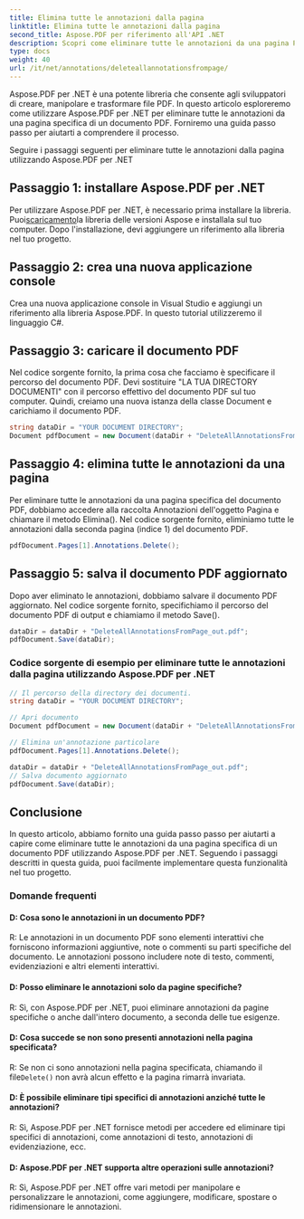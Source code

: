 ```yaml
---
title: Elimina tutte le annotazioni dalla pagina
linktitle: Elimina tutte le annotazioni dalla pagina
second_title: Aspose.PDF per riferimento all'API .NET
description: Scopri come eliminare tutte le annotazioni da una pagina PDF con Aspose.PDF per .NET utilizzando questa guida passo passo.
type: docs
weight: 40
url: /it/net/annotations/deleteallannotationsfrompage/
---
```

Aspose.PDF per .NET è una potente libreria che consente agli sviluppatori di creare, manipolare e trasformare file PDF. In questo articolo esploreremo come utilizzare Aspose.PDF per .NET per eliminare tutte le annotazioni da una pagina specifica di un documento PDF. Forniremo una guida passo passo per aiutarti a comprendere il processo.

Seguire i passaggi seguenti per eliminare tutte le annotazioni dalla pagina utilizzando Aspose.PDF per .NET

## Passaggio 1: installare Aspose.PDF per .NET

 Per utilizzare Aspose.PDF per .NET, è necessario prima installare la libreria. Puoi[scaricamento](https://releases.aspose.com/pdf/net/)la libreria delle versioni Aspose e installala sul tuo computer. Dopo l'installazione, devi aggiungere un riferimento alla libreria nel tuo progetto.

## Passaggio 2: crea una nuova applicazione console

Crea una nuova applicazione console in Visual Studio e aggiungi un riferimento alla libreria Aspose.PDF. In questo tutorial utilizzeremo il linguaggio C#.

## Passaggio 3: caricare il documento PDF

Nel codice sorgente fornito, la prima cosa che facciamo è specificare il percorso del documento PDF. Devi sostituire "LA TUA DIRECTORY DOCUMENTI" con il percorso effettivo del documento PDF sul tuo computer. Quindi, creiamo una nuova istanza della classe Document e carichiamo il documento PDF.

```csharp
string dataDir = "YOUR DOCUMENT DIRECTORY";
Document pdfDocument = new Document(dataDir + "DeleteAllAnnotationsFromPage.pdf");
```

## Passaggio 4: elimina tutte le annotazioni da una pagina

Per eliminare tutte le annotazioni da una pagina specifica del documento PDF, dobbiamo accedere alla raccolta Annotazioni dell'oggetto Pagina e chiamare il metodo Elimina(). Nel codice sorgente fornito, eliminiamo tutte le annotazioni dalla seconda pagina (indice 1) del documento PDF.

```csharp
pdfDocument.Pages[1].Annotations.Delete();
```

## Passaggio 5: salva il documento PDF aggiornato

Dopo aver eliminato le annotazioni, dobbiamo salvare il documento PDF aggiornato. Nel codice sorgente fornito, specifichiamo il percorso del documento PDF di output e chiamiamo il metodo Save().

```csharp
dataDir = dataDir + "DeleteAllAnnotationsFromPage_out.pdf";
pdfDocument.Save(dataDir);
```

### Codice sorgente di esempio per eliminare tutte le annotazioni dalla pagina utilizzando Aspose.PDF per .NET

```csharp
// Il percorso della directory dei documenti.
string dataDir = "YOUR DOCUMENT DIRECTORY";

// Apri documento
Document pdfDocument = new Document(dataDir + "DeleteAllAnnotationsFromPage.pdf");

// Elimina un'annotazione particolare
pdfDocument.Pages[1].Annotations.Delete();

dataDir = dataDir + "DeleteAllAnnotationsFromPage_out.pdf";
// Salva documento aggiornato
pdfDocument.Save(dataDir);
``` 

## Conclusione

In questo articolo, abbiamo fornito una guida passo passo per aiutarti a capire come eliminare tutte le annotazioni da una pagina specifica di un documento PDF utilizzando Aspose.PDF per .NET. Seguendo i passaggi descritti in questa guida, puoi facilmente implementare questa funzionalità nel tuo progetto.

### Domande frequenti

#### D: Cosa sono le annotazioni in un documento PDF?

R: Le annotazioni in un documento PDF sono elementi interattivi che forniscono informazioni aggiuntive, note o commenti su parti specifiche del documento. Le annotazioni possono includere note di testo, commenti, evidenziazioni e altri elementi interattivi.

#### D: Posso eliminare le annotazioni solo da pagine specifiche?

R: Sì, con Aspose.PDF per .NET, puoi eliminare annotazioni da pagine specifiche o anche dall'intero documento, a seconda delle tue esigenze.

#### D: Cosa succede se non sono presenti annotazioni nella pagina specificata?

 R: Se non ci sono annotazioni nella pagina specificata, chiamando il file`Delete()` non avrà alcun effetto e la pagina rimarrà invariata.

#### D: È possibile eliminare tipi specifici di annotazioni anziché tutte le annotazioni?

R: Sì, Aspose.PDF per .NET fornisce metodi per accedere ed eliminare tipi specifici di annotazioni, come annotazioni di testo, annotazioni di evidenziazione, ecc.

#### D: Aspose.PDF per .NET supporta altre operazioni sulle annotazioni?

R: Sì, Aspose.PDF per .NET offre vari metodi per manipolare e personalizzare le annotazioni, come aggiungere, modificare, spostare o ridimensionare le annotazioni.